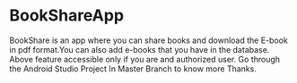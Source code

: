 # BookShareApp
BookShare is an app where you can share books and download the E-book in pdf format.You can also add e-books that you have in the database. Above feature accessible only if you are and authorized user. Go through the Android Studio Project In Master Branch to know more Thanks.
